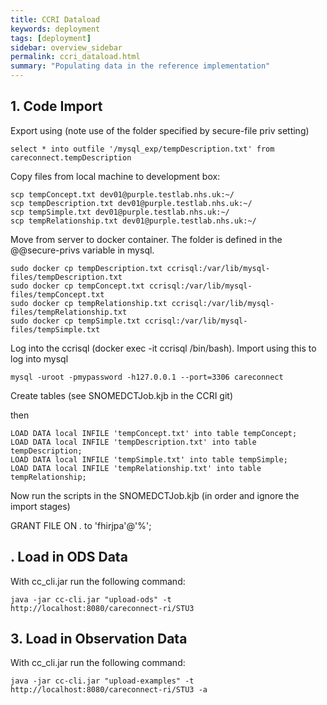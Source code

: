 ```yaml
---
title: CCRI Dataload
keywords: deployment
tags: [deployment]
sidebar: overview_sidebar
permalink: ccri_dataload.html
summary: "Populating data in the reference implementation"
---
```



## 1. Code Import ##

Export using (note use of the folder specified by secure-file priv setting)

```
select * into outfile '/mysql_exp/tempDescription.txt' from careconnect.tempDescription
```

Copy files from local machine to development box:

```
scp tempConcept.txt dev01@purple.testlab.nhs.uk:~/
scp tempDescription.txt dev01@purple.testlab.nhs.uk:~/
scp tempSimple.txt dev01@purple.testlab.nhs.uk:~/
scp tempRelationship.txt dev01@purple.testlab.nhs.uk:~/
```

Move from server to docker container. The folder is defined in the @@secure-privs variable in mysql.

```
sudo docker cp tempDescription.txt ccrisql:/var/lib/mysql-files/tempDescription.txt
sudo docker cp tempConcept.txt ccrisql:/var/lib/mysql-files/tempConcept.txt
sudo docker cp tempRelationship.txt ccrisql:/var/lib/mysql-files/tempRelationship.txt
sudo docker cp tempSimple.txt ccrisql:/var/lib/mysql-files/tempSimple.txt
```

Log into the ccrisql (docker exec -it ccrisql /bin/bash).
Import using this to log into mysql

```
mysql -uroot -pmypassword -h127.0.0.1 --port=3306 careconnect
```

Create tables (see SNOMEDCTJob.kjb in the CCRI git)

then

```
LOAD DATA local INFILE 'tempConcept.txt' into table tempConcept;
LOAD DATA local INFILE 'tempDescription.txt' into table tempDescription;
LOAD DATA local INFILE 'tempSimple.txt' into table tempSimple;
LOAD DATA local INFILE 'tempRelationship.txt' into table tempRelationship;
```

Now run the scripts in the SNOMEDCTJob.kjb (in order and ignore the import stages)

GRANT FILE ON *.* to 'fhirjpa'@'%';

## . Load in ODS Data  ##

With cc_cli.jar run the following command:

```
java -jar cc-cli.jar "upload-ods" -t http://localhost:8080/careconnect-ri/STU3
```

## 3. Load in Observation Data  ##

With cc_cli.jar run the following command:

```
java -jar cc-cli.jar "upload-examples" -t http://localhost:8080/careconnect-ri/STU3 -a
```
